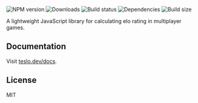 ![NPM version](https://img.shields.io/npm/v/teslo?color=brightgreen)
![Downloads](https://img.shields.io/npm/dt/teslo)
![Build status](https://img.shields.io/github/actions/workflow/status/williamgrosset/teslo/ci.yml)
![Dependencies](https://img.shields.io/badge/dependencies-0-brightgreen)
![Build size](https://img.shields.io/bundlejs/size/teslo?color=brightgreen)

A lightweight JavaScript library for calculating elo rating in multiplayer games.

## Documentation

Visit [teslo.dev/docs](https://teslo.dev/docs).

## License

MIT
